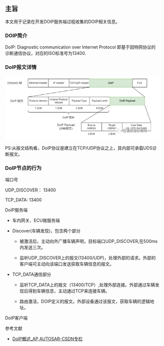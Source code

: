## 主旨

本文用于记录在开发DOIP服务端过程收集的DOIP相关信息。



### DOIP简介

DoIP: Diagnostic communication over Internet Protocol
即基于因特网协议的诊断通信协议，对应的ISO标准号为13400.



### DoIP报文详情

![DoIPMsg](assets/d07ab717b690d353cbdfb0bd9c94d633e4d5a017.png)

PS:从报文结构看，DoIP协议是建立在TCP/UDP协议之上，其内部可承载UDS诊断报文。





### DoIP节点的行为

端口号

UDP_DISCOVER： 13400

TCP_DATA: 13400



DoIP服务端

- 车内网关、ECU做服务端

- Discover(车辆发现)，包含两个部分
  
  - 被激活后，主动向外广播车辆声明，目标端口UDP_DISCOVER,在500ms内发送三次。
  
  - 监听UDP_DISCOVER上的报文(13400/UDP)，处理外部的请求。外部的客户端可主动向该端口发送获取车辆信息的报文。

- TCP_DATA通信部分
  
  - 监听TCP_DATA上的报文（13400/TCP）,处理外部连接。外部通过车辆发现后得到车辆信息，主动通过TCP来连接车辆。
  
  - 路由激活，DOIP定义的报文。外部设备通过该报文，获取车辆的逻辑地址。

DoIP客户端



参考文献

- [DoIP概述_AP AUTOSAR-CSDN专栏](https://download.csdn.net/blog/column/10225195/132345937)












